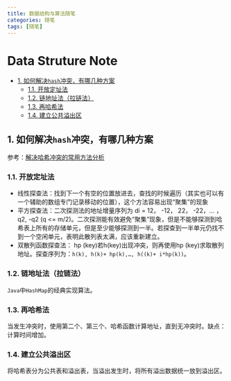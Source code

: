 ```yaml
---
title: 数据结构与算法随笔
categories: 随笔
tags: [随笔]
---
```

# Data Struture Note
<!-- TOC -->

- [1. 如何解决`hash`冲突，有哪几种方案](#1-如何解决hash冲突有哪几种方案)
    - [1.1. 开放定址法](#11-开放定址法)
    - [1.2. 链地址法（拉链法）](#12-链地址法拉链法)
    - [1.3. 再哈希法](#13-再哈希法)
    - [1.4. 建立公共溢出区](#14-建立公共溢出区)

<!-- /TOC -->
## 1. 如何解决`hash`冲突，有哪几种方案
参考：[解决哈希冲突的常用方法分析](https://www.jianshu.com/p/4d3cb99d7580)
### 1.1. 开放定址法
- 线性探查法：找到下一个有空的位置放进去，查找的时候遍历（其实也可以有一个辅助的数组专门记录移动的位置），这个方法容易出现“聚集”的现象
- 平方探查法：二次探测法的地址增量序列为 di = 12， -12， 22， -22，… ， q2, -q2 (q <= m/2)。二次探测能有效避免“聚集”现象，但是不能够探测到哈希表上所有的存储单元，但是至少能够探测到一半。若探查到一半单元仍找不到一个空闲单元，表明此散列表太满，应该重新建立。
- 双散列函数探查法： hp (key)若h(key)出现冲突，则再使用hp (key)求取散列地址。探查序列为：`h(k), h(k)+ hp(k),…, h((k)+ i*hp(k))`。

### 1.2. 链地址法（拉链法）
`Java`中`HashMap`的经典实现算法。

### 1.3. 再哈希法
当发生冲突时，使用第二个、第三个、哈希函数计算地址，直到无冲突时。缺点：计算时间增加。
### 1.4. 建立公共溢出区
将哈希表分为公共表和溢出表，当溢出发生时，将所有溢出数据统一放到溢出区。
